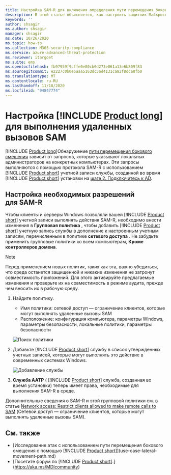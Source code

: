 ```yaml
---
title: Настройка SAM-R для включения определения пути перемещения бокового смещения в защитнике Майкрософт для идентификации
description: В этой статье объясняется, как настроить защитник Майкрософт для удостоверений, чтобы выполнять удаленные вызовы к SAM.
keywords: ''
author: shsagir
ms.author: shsagir
manager: shsagir
ms.date: 10/26/2020
ms.topic: how-to
ms.collection: M365-security-compliance
ms.service: azure-advanced-threat-protection
ms.reviewer: itargoet
ms.suite: ems
ms.openlocfilehash: fb97959f9cffe0e80cb0d273e061a13e6b809f83
ms.sourcegitcommit: e2227c0b0e5aaa5163dc56d4131ca82f8dca8fb0
ms.translationtype: MT
ms.contentlocale: ru-RU
ms.lasthandoff: 11/18/2020
ms.locfileid: "94847774"
---
```

# <a name="configure-product-long-to-make-remote-calls-to-sam"></a>Настройка [!INCLUDE [Product long](includes/product-long.md)] для выполнения удаленных вызовов SAM

[!INCLUDE [Product long](includes/product-long.md)]Обнаружение [пути перемещения бокового смещения](use-case-lateral-movement-path.md) зависит от запросов, которые указывают локальных администраторов на конкретных компьютерах. Эти запросы выполняются с помощью протокола SAM-R с использованием [!INCLUDE [Product short](includes/product-short.md)] учетной записи службы, созданной во время [!INCLUDE [Product short](includes/product-short.md)] установки на  [шаге 2. Подключитесь к AD](install-step2.md).

## <a name="configure-sam-r-required-permissions"></a>Настройка необходимых разрешений для SAM-R

Чтобы клиенты и серверы Windows позволяли вашей [!INCLUDE [Product short](includes/product-short.md)] учетной записи выполнять действия SAM-R, необходимо внести изменения в **Групповая политика** , чтобы добавить [!INCLUDE [Product short](includes/product-short.md)] учетную запись службы в дополнение к настроенным учетным записям, перечисленным в политике **сетевого доступа** . Не забудьте применить групповые политики ко всем компьютерам, **Кроме контроллеров домена**.

> [!Note]
> Перед применением новых политик, таких как эта, важно убедиться, что среда останется защищенной и никакие изменения не затронут совместимость приложений. Для этого активируйте предлагаемые изменения и проверьте их на совместимость в режиме аудита, прежде чем вносить их в рабочую среду.

1. Найдите политику.

   - Имя политики: сетевой доступ — ограничение клиентов, которые могут выполнять удаленные вызовы SAM
   - Расположение: конфигурация компьютера, параметры Windows, параметры безопасности, локальные политики, параметры безопасности

    ![Поиск политики](media/samr-policy-location.png)

1. Добавьте [!INCLUDE [Product short](includes/product-short.md)] службу в список утвержденных учетных записей, которые могут выполнять это действие в современных системах Windows.

    ![Добавление службы](media/samr-add-service.png)

3. **Служба AATP** ( [!INCLUDE [Product short](includes/product-short.md)] служба, созданная во время установки) теперь имеет права, необходимые для выполнения SAM-R в среде.

Дополнительные сведения о SAM-R и этой групповой политики см. в статье [Network access: Restrict clients allowed to make remote calls to SAM](/windows/security/threat-protection/security-policy-settings/network-access-restrict-clients-allowed-to-make-remote-sam-calls) (Сетевой доступ — ограничение клиентов, которые могут выполнять удаленные вызовы SAM).

## <a name="see-also"></a>См. также

- [Исследование атак с использованием пути перемещения бокового смещения с помощью [!INCLUDE [Product short](includes/product-short.md)]](use-case-lateral-movement-path.md)
- [Посетите форум по [!INCLUDE [Product short](includes/product-short.md)].](https://aka.ms/MDIcommunity)
